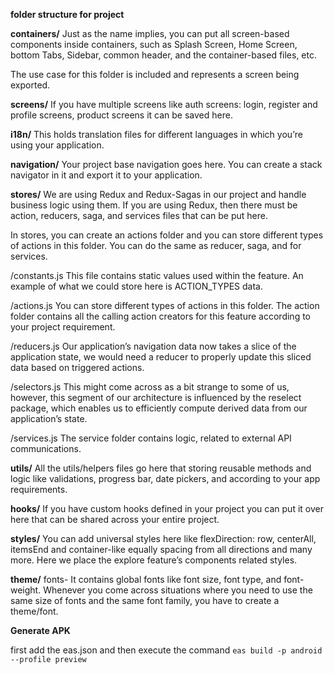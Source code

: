 **folder structure for project**

**containers/**
Just as the name implies, you can put all screen-based components inside containers, such as Splash Screen, Home Screen, bottom Tabs, Sidebar, common header, and the container-based files, etc.

The use case for this folder is included and represents a screen being exported.

**screens/**
If you have multiple screens like auth screens: login, register and profile screens, product screens it can be saved here.

**i18n/**
This holds translation files for different languages in which you’re using your application.

**navigation/**
Your project base navigation goes here. You can create a stack navigator in it and export it to your application.

**stores/**
We are using Redux and Redux-Sagas in our project and handle business logic using them. If you are using Redux, then there must be action, reducers, saga, and services files that can be put here.

In stores, you can create an actions folder and you can store different types of actions in this folder. You can do the same as reducer, saga, and for services.

/constants.js
This file contains static values used within the feature. An example of what we could store here is ACTION_TYPES data.

/actions.js
You can store different types of actions in this folder. The action folder contains all the calling action creators for this feature according to your project requirement.

/reducers.js
Our application’s navigation data now takes a slice of the application state, we would need a reducer to properly update this sliced data based on triggered actions.

/selectors.js
This might come across as a bit strange to some of us, however, this segment of our architecture is influenced by the reselect package, which enables us to efficiently compute derived data from our application’s state.

/services.js
The service folder contains logic, related to external API communications.

**utils/**
All the utils/helpers files go here that storing reusable methods and logic like validations, progress bar, date pickers, and according to your app requirements.

**hooks/**
If you have custom hooks defined in your project you can put it over here that can be shared across your entire project.

**styles/**
You can add universal styles here like flexDirection: row, centerAll, itemsEnd and container-like equally spacing from all directions and many more. Here we place the explore feature’s components related styles.

**theme/**
fonts- It contains global fonts like font size, font type, and font-weight. Whenever you come across situations where you need to use the same size of fonts and the same font family, you have to create a theme/font.

**Generate APK**

first add the eas.json and then execute the command `eas build -p android --profile preview`
